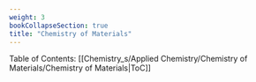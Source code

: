 ```yaml
---
weight: 3
bookCollapseSection: true
title: "Chemistry of Materials"
---
```

Table of Contents: [[Chemistry_s/Applied Chemistry/Chemistry of Materials/Chemistry of Materials|ToC]]